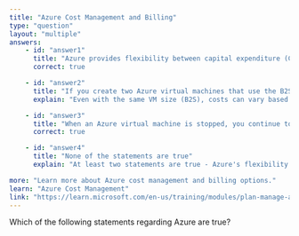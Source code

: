 ```yaml
---
title: "Azure Cost Management and Billing"
type: "question"
layout: "multiple"
answers:
    - id: "answer1"
      title: "Azure provides flexibility between capital expenditure (CapEx) and operational expenditure (OpEx)"
      correct: true

    - id: "answer2"
      title: "If you create two Azure virtual machines that use the B2S size, each virtual machine will always generate the same monthly costs"
      explain: "Even with the same VM size (B2S), costs can vary based on factors like region, operating system type, storage configuration, and usage patterns. Two identical-sized VMs may have different costs."

    - id: "answer3"
      title: "When an Azure virtual machine is stopped, you continue to pay storage costs associated with the virtual machine"
      correct: true

    - id: "answer4"
      title: "None of the statements are true"
      explain: "At least two statements are true - Azure's flexibility between CapEx and OpEx models, and the continued storage costs for stopped VMs."

more: "Learn more about Azure cost management and billing options."
learn: "Azure Cost Management"
link: "https://learn.microsoft.com/en-us/training/modules/plan-manage-azure-costs/"
---
```


Which of the following statements regarding Azure are true?
